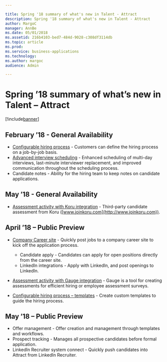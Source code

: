 ```yaml
---

title: Spring '18 summary of what's new in Talent - Attract
description: Spring '18 summary of what's new in Talent - Attract
author: MargoC
manager: AnnBe
ms.date: 05/01/2018
ms.assetid: 216b4103-bed7-484d-9028-c308df3114db
ms.topic: article
ms.prod: 
ms.service: business-applications
ms.technology: 
ms.author: margoc
audience: Admin

---
```

# Spring ’18 summary of what’s new in Talent – Attract




[!include[banner](../../../includes/banner.md)]

## February ’18 - General Availability

- [Configurable hiring process](whats-new-talent-attract.md) - Customers can define the hiring process on a job-by-job basis.
- [Advanced interview scheduling](advanced-interview-scheduling.md) - Enhanced scheduling of multi-day interviews, last-minute interviewer replacement, and improved communication throughout the scheduling process.
- Candidate notes - Ability for the hiring team to keep notes on candidate applications.

## May ’18 - General Availability

- [Assessment activity with Koru integration](koru.md) - Third-party candidate assessment from Koru ([www.joinkoru.com](http://www.joinkoru.com)).

## April ’18 – Public Preview

- [Company Career site](company-career-site.md) - Quickly post jobs to a company career site to kick off the application process.

    - Candidate apply - Candidates can apply for open positions directly from the career site.
    - LinkedIn integrations - Apply with LinkedIn, and post openings to LinkedIn.

- [Assessment activity with Gauge integration](gauge.md) - Gauge is a tool for creating assessments for efficient hiring or employee assessment surveys.
- [Configurable hiring process – templates](whats-new-talent-attract.md) - Create custom templates to guide the hiring process.

## May ’18 – Public Preview

- Offer management - Offer creation and management through templates and workflows.
- Prospect tracking - Manages all prospective candidates before formal application.
- LinkedIn Recruiter system connect - Quickly push candidates into Attract from LinkedIn Recruiter.